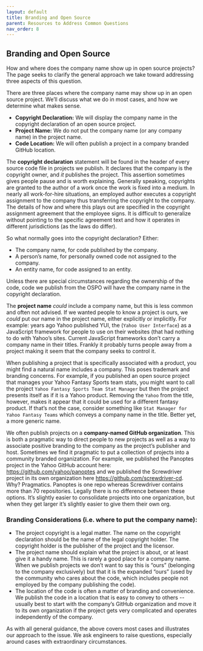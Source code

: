 ```yaml
---
layout: default
title: Branding and Open Source
parent: Resources to Address Common Questions
nav_order: 8
---
```


## Branding and Open Source

How and where does the company name show up in open source projects? The page seeks to clarify the general approach we take toward addressing three aspects of this question. 

There are three places where the company name may show up in an open source project. We’ll discuss what we do in most cases, and how we determine what makes sense.
* **Copyright Declaration:** We will display the company name in the copyright declaration of an open source project. 
* **Project Name:** We do not put the company name (or any company name) in the project name. 
* **Code Location:** We will often publish a project in a company branded GitHub location.

The **copyright declaration** statement will be found in the header of every source code file in projects we publish. It declares that the company is the copyright owner, and _it_ publishes the project. This assertion sometimes gives people pause and is worth explaining. Generally speaking, copyrights are granted to the author of a work once the work is fixed into a medium. In nearly all work-for-hire situations, an employed author executes a copyright assignment to the company thus transferring the copyright to the company. The details of how and where this plays out are specified in the copyright assignment agreement that the employee signs. It is difficult to generalize without pointing to the specific agreement text and how it operates in different jurisdictions (as the laws do differ). 

So what normally goes into the copyright declaration? Either:
* The company name, for code published by the company.
* A person’s name, for personally owned code not assigned to the company.
* An entity name, for code assigned to an entity.

Unless there are special circumstances regarding the ownership of the code, code we publish from the OSPO will have the company name in the copyright declaration.

The **project name** _could_ include a company name, but this is less common and often not advised. If we wanted people to know a project is ours, we _could_ put our name in the project name, either explicitly or implicitly. For example: years ago Yahoo published YUI, the (`Yahoo User Interface`) as a JavaScript framework for people to use on their websites (that had nothing to do with Yahoo’s sites. Current JavaScript frameworks don’t carry a company name in their titles. Frankly it probably turns people away from a project making it seem that the company seeks to control it.

When publishing a project that is specifically associated with a product, you might find a natural name includes a company. This poses trademark and branding concerns. For example, if you published an open source project that manages your Yahoo Fantasy Sports team stats, you might want to call the project `Yahoo Fantasy Sports Team Stat Manager` but then the project presents itself as if it is a Yahoo product. Removing the `Yahoo` from the title, however, makes it appear that it could be used for a different fantasy product. If that’s not the case, consider something like `Stat Manager for Yahoo Fantasy Teams` which conveys a company name in the title. Better yet, a more generic name.

We often publish projects on a **company-named GitHub organization**. This is both a pragmatic way to direct people to new projects as well as a way to associate positive branding to the company as the project’s publisher and host. Sometimes we find it pragmatic to put a collection of projects into a community branded organization. For example, we published the Panoptes project in the Yahoo GitHub account here: https://github.com/yahoo/panoptes and we published the Screwdriver project in its own organization here https://github.com/screwdriver-cd. Why? Pragmatics. Panoptes is one repo whereas Screwdriver contains more than 70 repositories. Legally there is no difference between these options. It’s slightly easier to consolidate projects into one organization, but when they get larger it’s slightly easier to give them their own org.

### Branding Considerations (i.e. where to put the company name):

* The project copyright is a legal matter. The name on the copyright declaration should be the name of the legal copyright holder. The copyright holder is the publisher of the project and the licensor.
* The project name should explain what the project is about, or at least give it a handy name. This is rarely a good place for a company name. When we publish projects we don’t want to say this is “ours” (belonging to the company exclusively) but that it is the expanded “ours” (used by the community who cares about the code, which includes people not employed by the company publishing the code).
* The location of the code is often a matter of branding and convenience. We publish the code in a location that is easy to convey to others -- usually best to start with the company’s GitHub organization and move it to its own organization if the project gets very complicated and operates independently of the company.

As with all general guidance, the above covers most cases and illustrates our approach to the issue. We ask engineers to raise questions, especially around cases with extraordinary circumstances.
